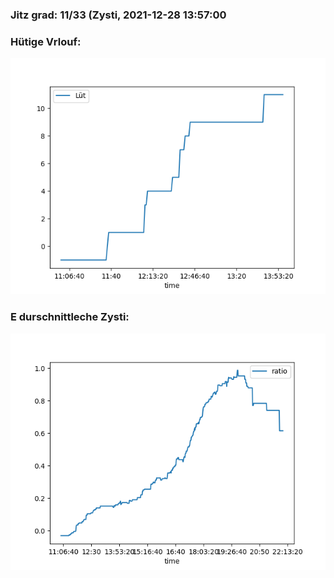 ### Jitz grad: 11/33 (Zysti, 2021-12-28 13:57:00

### Hütige Vrlouf:
![Graph](Today.png)

### E durschnittleche Zysti:
![Graph](Zysti.png)
